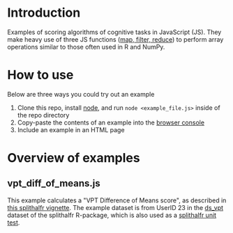 # Introduction
Examples of scoring algorithms of cognitive tasks in JavaScript (JS). They make heavy use of three JS functions ([map, filter, reduce](https://www.freecodecamp.org/news/javascript-map-reduce-and-filter-explained-with-examples/)) to perform array operations similar to those often used in R and NumPy.

# How to use
Below are three ways you could try out an example
1. Clone this repo, install [node](https://nodejs.org/en/), and run `node <example_file.js>` inside of the repo directory
2. Copy-paste the contents of an example into the [browser console](https://appuals.com/open-browser-console/)
3. Include an example in an HTML page

# Overview of examples
## vpt_diff_of_means.js
This example calculates a "VPT Difference of Means score", as described in [this splithalfr vignette](https://rdrr.io/cran/splithalfr/f/inst/doc/vpt_diff_of_means.Rmd). The example dataset is from UserID 23 in the [ds_vpt](https://rdrr.io/cran/splithalfr/man/ds_vpt.html) dataset of the splithalfr R-package, which is also used as a [splithalfr unit test](https://github.com/tpronk/splithalfr/tree/main/tests).
